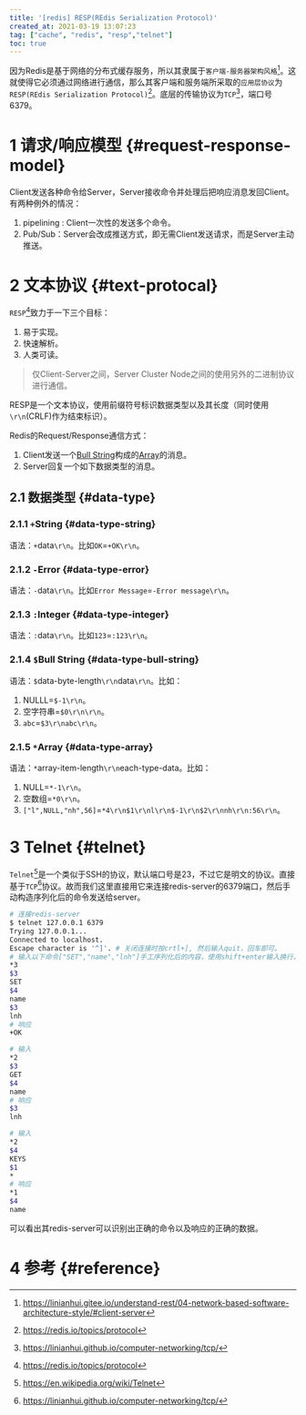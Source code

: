 ```yaml
---
title: '[redis] RESP(REdis Serialization Protocol)'
created_at: 2021-03-19 13:07:23
tag: ["cache", "redis", "resp","telnet"]
toc: true
---
```


因为Redis是基于网络的分布式缓存服务，所以其隶属于`客户端-服务器架构风格`[^client-server]。这就使得它必须通过网络进行通信，那么其客户端和服务端所采取的`应用层协议`为`RESP(REdis Serialization Protocol)`[^resp]。底层的传输协议为`TCP`[^tcp]，端口号6379。

# 1 请求/响应模型 {#request-response-model}

Client发送各种命令给Server，Server接收命令并处理后把响应消息发回Client。有两种例外的情况：
1. pipelining : Client一次性的发送多个命令。
2. Pub/Sub：Server会改成推送方式，即无需Client发送请求，而是Server主动推送。


# 2 文本协议 {#text-protocal}

`RESP`[^resp]致力于一下三个目标：
1. 易于实现。
2. 快速解析。
3. 人类可读。

> 仅Client-Server之间，Server Cluster Node之间的使用另外的二进制协议进行通信。

RESP是一个文本协议，使用前缀符号标识数据类型以及其长度（同时使用`\r\n`(CRLF)作为结束标识）。

Redis的Request/Response通信方式：
1. Client发送一个[Bull String](#data-type-bull-string)构成的[Array](#data-type-array)的消息。
2. Server回复一个如下数据类型的消息。

## 2.1 数据类型 {#data-type}
### 2.1.1 `+`String {#data-type-string}

语法：`+`data`\r\n`。比如`OK`=`+OK\r\n`。
### 2.1.2 `-`Error {#data-type-error}

语法：`-`data`\r\n`。比如`Error Message`=`-Error message\r\n`。

### 2.1.3 `:`Integer {#data-type-integer}

语法：`:`data`\r\n`。比如`123`=`:123\r\n`。

### 2.1.4 `$`Bull String {#data-type-bull-string}

语法：`$`data-byte-length`\r\n`data`\r\n`。比如：
1. NULLL=`$-1\r\n`。
2. 空字符串=`$0\r\n\r\n`。
3. `abc`=`$3\r\nabc\r\n`。
### 2.1.5 `*`Array {#data-type-array}

语法：`*`array-item-length`\r\n`each-type-data。比如：
1. NULL=`*-1\r\n`。
2. 空数组=`*0\r\n`。
3. `["l",NULL,"nh",56]`=`*4\r\n$1\r\nl\r\n$-1\r\n$2\r\nnh\r\n:56\r\n`。


# 3 Telnet {#telnet}

`Telnet`[^telnet]是一个类似于SSH的协议，默认端口号是23，不过它是明文的协议。直接基于`TCP`[^tcp]协议。故而我们这里直接用它来连接redis-server的6379端口，然后手动构造序列化后的命令发送给server。


```sh
# 连接redis-server
$ telnet 127.0.0.1 6379
Trying 127.0.0.1...
Connected to localhost.
Escape character is '^]'. # 关闭连接时按crtl+], 然后输入quit，回车即可。
# 输入以下命令["SET","name","lnh"]手工序列化后的内容，使用shift+enter输入换行，enter执行发送。
*3
$3
SET
$4
name
$3
lnh
# 响应
+OK

# 输入
*2
$3
GET
$4
name
# 响应
$3
lnh

# 输入
*2
$4
KEYS
$1
*
# 响应
*1
$4
name
```
可以看出其redis-server可以识别出正确的命令以及响应的正确的数据。

# 4 参考 {#reference}

[^client-server]:<https://linianhui.gitee.io/understand-rest/04-network-based-software-architecture-style/#client-server>
[^resp]:<https://redis.io/topics/protocol>
[^tcp]:<https://linianhui.github.io/computer-networking/tcp/>
[^telnet]:<https://en.wikipedia.org/wiki/Telnet>
